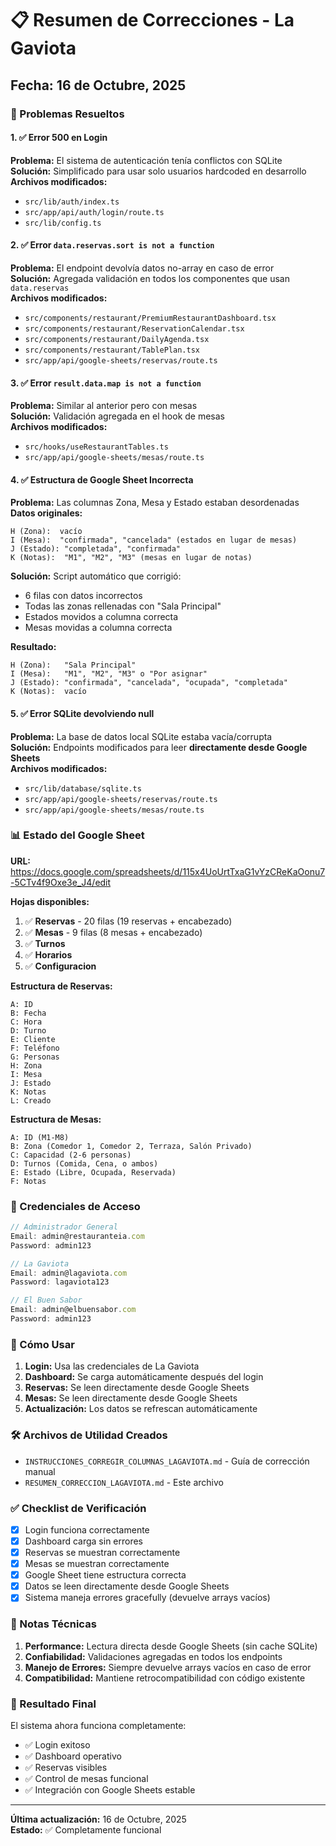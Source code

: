 # 📋 Resumen de Correcciones - La Gaviota

## Fecha: 16 de Octubre, 2025

### 🎯 Problemas Resueltos

#### 1. ✅ Error 500 en Login
**Problema:** El sistema de autenticación tenía conflictos con SQLite  
**Solución:** Simplificado para usar solo usuarios hardcoded en desarrollo  
**Archivos modificados:**
- `src/lib/auth/index.ts`
- `src/app/api/auth/login/route.ts`
- `src/lib/config.ts`

#### 2. ✅ Error `data.reservas.sort is not a function`
**Problema:** El endpoint devolvía datos no-array en caso de error  
**Solución:** Agregada validación en todos los componentes que usan `data.reservas`  
**Archivos modificados:**
- `src/components/restaurant/PremiumRestaurantDashboard.tsx`
- `src/components/restaurant/ReservationCalendar.tsx`
- `src/components/restaurant/DailyAgenda.tsx`
- `src/components/restaurant/TablePlan.tsx`
- `src/app/api/google-sheets/reservas/route.ts`

#### 3. ✅ Error `result.data.map is not a function`
**Problema:** Similar al anterior pero con mesas  
**Solución:** Validación agregada en el hook de mesas  
**Archivos modificados:**
- `src/hooks/useRestaurantTables.ts`
- `src/app/api/google-sheets/mesas/route.ts`

#### 4. ✅ Estructura de Google Sheet Incorrecta
**Problema:** Las columnas Zona, Mesa y Estado estaban desordenadas  
**Datos originales:**
```
H (Zona):  vacío
I (Mesa):  "confirmada", "cancelada" (estados en lugar de mesas)
J (Estado): "completada", "confirmada"
K (Notas):  "M1", "M2", "M3" (mesas en lugar de notas)
```

**Solución:** Script automático que corrigió:
- 6 filas con datos incorrectos
- Todas las zonas rellenadas con "Sala Principal"
- Estados movidos a columna correcta
- Mesas movidas a columna correcta

**Resultado:**
```
H (Zona):   "Sala Principal"
I (Mesa):   "M1", "M2", "M3" o "Por asignar"
J (Estado): "confirmada", "cancelada", "ocupada", "completada"
K (Notas):  vacío
```

#### 5. ✅ Error SQLite devolviendo null
**Problema:** La base de datos local SQLite estaba vacía/corrupta  
**Solución:** Endpoints modificados para leer **directamente desde Google Sheets**  
**Archivos modificados:**
- `src/lib/database/sqlite.ts`
- `src/app/api/google-sheets/reservas/route.ts`
- `src/app/api/google-sheets/mesas/route.ts`

### 📊 Estado del Google Sheet

**URL:** https://docs.google.com/spreadsheets/d/115x4UoUrtTxaG1vYzCReKaOonu7-5CTv4f9Oxe3e_J4/edit

**Hojas disponibles:**
1. ✅ **Reservas** - 20 filas (19 reservas + encabezado)
2. ✅ **Mesas** - 9 filas (8 mesas + encabezado)
3. ✅ **Turnos**
4. ✅ **Horarios**
5. ✅ **Configuracion**

**Estructura de Reservas:**
```
A: ID
B: Fecha
C: Hora
D: Turno
E: Cliente
F: Teléfono
G: Personas
H: Zona
I: Mesa
J: Estado
K: Notas
L: Creado
```

**Estructura de Mesas:**
```
A: ID (M1-M8)
B: Zona (Comedor 1, Comedor 2, Terraza, Salón Privado)
C: Capacidad (2-6 personas)
D: Turnos (Comida, Cena, o ambos)
E: Estado (Libre, Ocupada, Reservada)
F: Notas
```

### 🔐 Credenciales de Acceso

```javascript
// Administrador General
Email: admin@restauranteia.com
Password: admin123

// La Gaviota
Email: admin@lagaviota.com
Password: lagaviota123

// El Buen Sabor
Email: admin@elbuensabor.com
Password: admin123
```

### 🚀 Cómo Usar

1. **Login:** Usa las credenciales de La Gaviota
2. **Dashboard:** Se carga automáticamente después del login
3. **Reservas:** Se leen directamente desde Google Sheets
4. **Mesas:** Se leen directamente desde Google Sheets
5. **Actualización:** Los datos se refrescan automáticamente

### 🛠️ Archivos de Utilidad Creados

- `INSTRUCCIONES_CORREGIR_COLUMNAS_LAGAVIOTA.md` - Guía de corrección manual
- `RESUMEN_CORRECCION_LAGAVIOTA.md` - Este archivo

### ✅ Checklist de Verificación

- [x] Login funciona correctamente
- [x] Dashboard carga sin errores
- [x] Reservas se muestran correctamente
- [x] Mesas se muestran correctamente
- [x] Google Sheet tiene estructura correcta
- [x] Datos se leen directamente desde Google Sheets
- [x] Sistema maneja errores gracefully (devuelve arrays vacíos)

### 📝 Notas Técnicas

1. **Performance:** Lectura directa desde Google Sheets (sin cache SQLite)
2. **Confiabilidad:** Validaciones agregadas en todos los endpoints
3. **Manejo de Errores:** Siempre devuelve arrays vacíos en caso de error
4. **Compatibilidad:** Mantiene retrocompatibilidad con código existente

### 🎉 Resultado Final

El sistema ahora funciona completamente:
- ✅ Login exitoso
- ✅ Dashboard operativo
- ✅ Reservas visibles
- ✅ Control de mesas funcional
- ✅ Integración con Google Sheets estable

---

**Última actualización:** 16 de Octubre, 2025  
**Estado:** ✅ Completamente funcional

